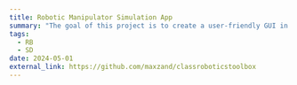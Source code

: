 ```yaml
---
title: Robotic Manipulator Simulation App
summary: "The goal of this project is to create a user-friendly GUI in MATLAB that simulates the force control and dynamics of a robotic arm from the input of DH parameters, masses, gear ratios, etc.  The following two assumptions will be made in all following calculations: all the joints are either revolute or prismatic and all the links are straight."
tags:
  - RB
  - SD
date: 2024-05-01
external_link: https://github.com/maxzand/classroboticstoolbox
---
```

